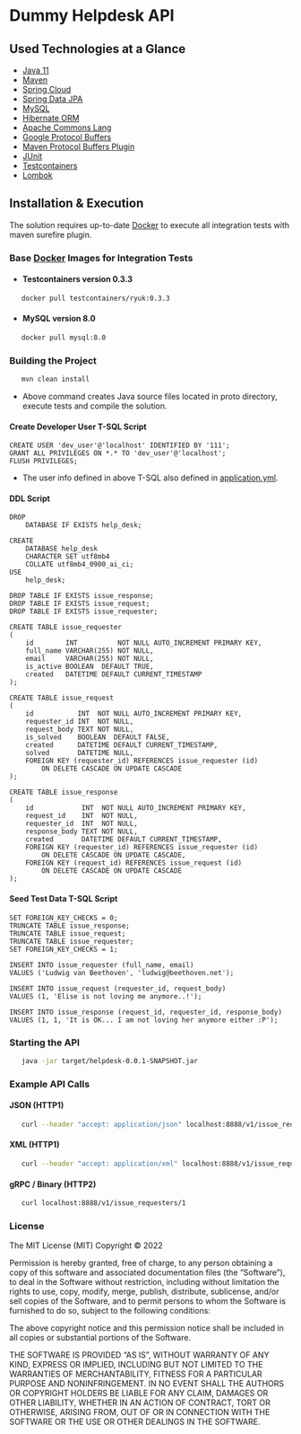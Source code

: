 # Dummy Helpdesk API

## Used Technologies at a Glance
* [Java 11](https://openjdk.java.net/projects/jdk/11/)
* [Maven](https://maven.apache.org/)
* [Spring Cloud](https://spring.io/projects/spring-cloud)
* [Spring Data JPA](https://spring.io/projects/spring-data-jpa)
* [MySQL](https://www.mysql.com/)
* [Hibernate ORM](https://hibernate.org/orm/)
* [Apache Commons Lang](https://commons.apache.org/proper/commons-lang/)
* [Google Protocol Buffers](https://developers.google.com/protocol-buffers/)
* [Maven Protocol Buffers Plugin](https://www.xolstice.org/protobuf-maven-plugin/)
* [JUnit](https://junit.org/junit5/)
* [Testcontainers](https://www.testcontainers.org/modules/databases/)
* [Lombok](https://projectlombok.org/)

## Installation & Execution
The solution requires up-to-date [Docker](https://www.docker.com/products/docker-desktop/) to execute all integration tests with maven surefire plugin.
### Base [Docker](https://www.docker.com/products/docker-desktop/) Images for Integration Tests
* #### Testcontainers version 0.3.3
```sh
   docker pull testcontainers/ryuk:0.3.3
```
* #### MySQL version 8.0
```sh
   docker pull mysql:8.0
```
### Building the Project
```sh
   mvn clean install
```
* Above command creates Java source files located in proto directory, execute tests and compile the solution.
#### Create Developer User T-SQL Script
```mysql
CREATE USER 'dev_user'@'localhost' IDENTIFIED BY '111';
GRANT ALL PRIVILEGES ON *.* TO 'dev_user'@'localhost';
FLUSH PRIVILEGES;
```
* The user info defined in above T-SQL also defined in [application.yml](https://github.com/egulay/helpdesk/blob/master/src/main/resources/application.yml).
#### DDL Script
```mysql
DROP
    DATABASE IF EXISTS help_desk;

CREATE
    DATABASE help_desk
    CHARACTER SET utf8mb4
    COLLATE utf8mb4_0900_ai_ci;
USE
    help_desk;

DROP TABLE IF EXISTS issue_response;
DROP TABLE IF EXISTS issue_request;
DROP TABLE IF EXISTS issue_requester;

CREATE TABLE issue_requester
(
    id        INT          NOT NULL AUTO_INCREMENT PRIMARY KEY,
    full_name VARCHAR(255) NOT NULL,
    email     VARCHAR(255) NOT NULL,
    is_active BOOLEAN  DEFAULT TRUE,
    created   DATETIME DEFAULT CURRENT_TIMESTAMP
);

CREATE TABLE issue_request
(
    id           INT  NOT NULL AUTO_INCREMENT PRIMARY KEY,
    requester_id INT  NOT NULL,
    request_body TEXT NOT NULL,
    is_solved    BOOLEAN  DEFAULT FALSE,
    created      DATETIME DEFAULT CURRENT_TIMESTAMP,
    solved       DATETIME NULL,
    FOREIGN KEY (requester_id) REFERENCES issue_requester (id)
        ON DELETE CASCADE ON UPDATE CASCADE
);

CREATE TABLE issue_response
(
    id            INT  NOT NULL AUTO_INCREMENT PRIMARY KEY,
    request_id    INT  NOT NULL,
    requester_id  INT  NOT NULL,
    response_body TEXT NOT NULL,
    created       DATETIME DEFAULT CURRENT_TIMESTAMP,
    FOREIGN KEY (requester_id) REFERENCES issue_requester (id)
        ON DELETE CASCADE ON UPDATE CASCADE,
    FOREIGN KEY (request_id) REFERENCES issue_request (id)
        ON DELETE CASCADE ON UPDATE CASCADE
);
```
#### Seed Test Data T-SQL Script
```mysql
SET FOREIGN_KEY_CHECKS = 0;
TRUNCATE TABLE issue_response;
TRUNCATE TABLE issue_request;
TRUNCATE TABLE issue_requester;
SET FOREIGN_KEY_CHECKS = 1;

INSERT INTO issue_requester (full_name, email)
VALUES ('Ludwig van Beethoven', 'ludwig@beethoven.net');

INSERT INTO issue_request (requester_id, request_body)
VALUES (1, 'Elise is not loving me anymore..!');

INSERT INTO issue_response (request_id, requester_id, response_body)
VALUES (1, 1, 'It is OK... I am not loving her anymore either :P');
```
### Starting the API
```sh
   java -jar target/helpdesk-0.0.1-SNAPSHOT.jar
```
### Example API Calls
#### JSON (HTTP1)
```sh
   curl --header "accept: application/json" localhost:8888/v1/issue_requesters/1
```
#### XML (HTTP1)
```sh
   curl --header "accept: application/xml" localhost:8888/v1/issue_requesters/1
```
#### gRPC / Binary (HTTP2)
```sh
   curl localhost:8888/v1/issue_requesters/1
```

### License
The MIT License (MIT)
Copyright © 2022

Permission is hereby granted, free of charge, to any person obtaining a copy of this software and associated documentation files (the “Software”), to deal in the Software without restriction, including without limitation the rights to use, copy, modify, merge, publish, distribute, sublicense, and/or sell copies of the Software, and to permit persons to whom the Software is furnished to do so, subject to the following conditions:

The above copyright notice and this permission notice shall be included in all copies or substantial portions of the Software.

THE SOFTWARE IS PROVIDED “AS IS”, WITHOUT WARRANTY OF ANY KIND, EXPRESS OR IMPLIED, INCLUDING BUT NOT LIMITED TO THE WARRANTIES OF MERCHANTABILITY, FITNESS FOR A PARTICULAR PURPOSE AND NONINFRINGEMENT. IN NO EVENT SHALL THE AUTHORS OR COPYRIGHT HOLDERS BE LIABLE FOR ANY CLAIM, DAMAGES OR OTHER LIABILITY, WHETHER IN AN ACTION OF CONTRACT, TORT OR OTHERWISE, ARISING FROM, OUT OF OR IN CONNECTION WITH THE SOFTWARE OR THE USE OR OTHER DEALINGS IN THE SOFTWARE.



